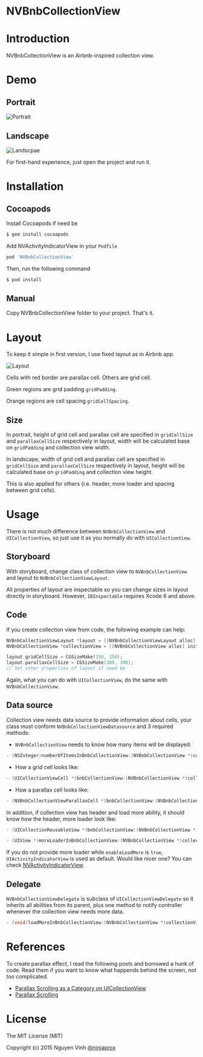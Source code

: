 NVBnbCollectionView
===================

# Introduction

NVBnbCollectionView is an Airbnb-inspired collection view.

# Demo

## Portrait

![Portrait](https://raw.githubusercontent.com/ninjaprox/NVBnbCollectionView/master/Demo-portrait.gif)

## Landscape

![Landscpae](https://raw.githubusercontent.com/ninjaprox/NVBnbCollectionView/master/Demo-landscape.gif)

For first-hand experience, just open the project and run it.

# Installation

## Cocoapods

Install Cocoapods if need be

```bash
$ gem install cocoapods
```

Add NVActivityIndicatorView in your `Podfile`

```bash
pod 'NVBnbCollectionView'
```

Then, run the following command

```bash
$ pod install
```

## Manual

Copy NVBnbCollectionView folder to your project. That's it.

# Layout

To keep it simple in first version, I use fixed layout as in Airbnb app.

![Layout](https://raw.githubusercontent.com/ninjaprox/NVBnbCollectionView/master/Layout.jpg)

Cells with red border are parallax cell. Others are grid cell.

Green regions are grid padding `gridPadding`.

Orange regions are cell spacing `gridCellSpacing`.

## Size

In portrait, height of grid cell and parallax cell are specified in `gridCellSize` and `parallaxCellSize` respectively in layout, width will be calculated base on `gridPadding` and collection view width.

In landscape, width of grid cell and parallax cell are specified in `gridCellSize` and `parallaxCellSize` respectively in layout, height will be calculated base on `gridPadding` and collection view height.

This is also applied for others (i.e. header, more loader and spacing between grid cells).

# Usage

There is not much difference between `NVBnbCollectionView` and `UICollectionView`, so just use it as you normally do with `UICollectionView`.

## Storyboard

With storyboard, change class of collection view to `NVBnbCollectionView` and layout to `NVBnbCollectionViewLayout`.

All properties of layout are inspectable so you can change sizes in layout directly in storyboard. However, `IBInspectable` requires Xcode 6 and above.

## Code

If you create collection view from code, the following example can help:

```objective-c
NVBnbCollectionViewLayout *layout = [[NVBnbCollectionViewLayout alloc] init];
NVBnbCollectionView *collectionView = [[NVBnbCollectionView alloc] initWithFrame:CGRectMake(0, 0, 500, 500) collectionViewLayout:layout];

layout.gridCellSize = CGSizeMake(150, 150);
layout.parallaxCellSize = CGSizeMake(300, 300);
// Set other properties of layout if need be
```

Again, what you can do with `UICollectionView`, do the same with `NVBnbCollectionView`.

## Data source

Collection view needs data source to provide information about cells, your class must conform `NVBnbCollectionViewDatasource` and 3 required methods:

* `NVBnbCollectionView` needs to know how many items will be displayed:

```objective-c
- (NSInteger)numberOfItemsInBnbCollectionView:(NVBnbCollectionView *)collectionView;
```

* How a grid cell looks like:

```objective-c
- (UICollectionViewCell *)bnbCollectionView:(NVBnbCollectionView *)collectionView cellForItemAtIndexPath:(NSIndexPath *)indexPath;
```

* How a parallax cell looks like:

```objective-c
- (NVBnbCollectionViewParallaxCell *)bnbCollectionView:(NVBnbCollectionView *)collectionView parallaxCellForItemAtIndexPath:(NSIndexPath *)indexPath;
```

In addition, if collection view has header and load more ability, it should know how the header, more loader look like:

```objective-c
- (UICollectionReusableView *)bnbCollectionView:(NVBnbCollectionView *)collectionView headerAtIndexPath:(NSIndexPath *)indexPath;
```

```objective-c
- (UIView *)moreLoaderInBnbCollectionView:(NVBnbCollectionView *)collectionView;
```

If you do not provide more loader while `enableLoadMore` is `true`, `UIActivityIndicatorView` is used as default.
Would like nicer one? You can check [NVActivityIndicatorView](https://github.com/ninjaprox/NVActivityIndicatorView).

## Delegate

`NVBnbCollectionViewDelegate` is subclass of `UICollectionViewDelegate` so it inherits all abilities from its parent, plus one method to notify controller whenever the collection view needs more data.

```objective-c
- (void)loadMoreInBnbCollectionView:(NVBnbCollectionView *)collectionView;

```

# References

To create parallax effect, I read the following posts and borrowed a hunk of code. Read them if you want to know what happends behind the screen, not too complicated.

* [Parallax Scrolling as a Category on UICollectionView](http://www.kurutepe.com/2015/02/parallax-scrolling-as-a-category-on-uicollectionview/)
* [Parallax Scrolling](http://oleb.net/blog/2014/05/parallax-scrolling-collectionview/)

# License

The MIT License (MIT)

Copyright (c) 2015 Nguyen Vinh [@ninjaprox](http://twitter.com/ninjaprox)